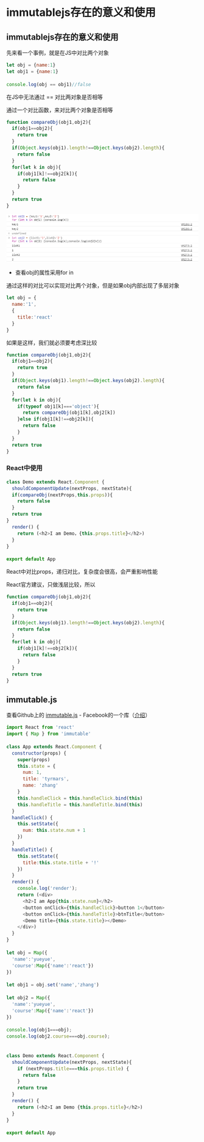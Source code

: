 # immutablejs存在的意义和使用

## immutablejs存在的意义和使用

先来看一个事例，就是在JS中对比两个对象

```javascript
let obj = {name:1}
let obj1 = {name:1}

console.log(obj == obj1)//false
```

在JS中无法通过 == 对比两对象是否相等

通过一个对比函数，来对比两个对象是否相等

```javascript
function compareObj(obj1,obj2){
  if(obj1==obj2){
    return true
  }
  if(Object.keys(obj1).length!==Object.keys(obj2).length){
    return false
  }
  for(let k in obj){
    if(obj1[k]!==obj2[k]){
      return false
    }
  }
  return true
}
```

![](../../.gitbook/assets/obj1.png)

* 查看obj的属性采用for in

通过这样的对比可以实现对比两个对象，但是如果obj内部出现了多层对象

```javascript
let obj = {
  name:'1',
  {
    title:'react'
  }
}
```

如果是这样，我们就必须要考虑深比较

```javascript
function compareObj(obj1,obj2){
  if(obj1==obj2){
    return true
  }
  if(Object.keys(obj1).length!==Object.keys(obj2).length){
    return false
  }
  for(let k in obj){
    if(typeof obj1[k]==='object'){
      return compareObj(obj1[k],obj2[k])
    }else if(obj1[k]!==obj2[k]){
      return false
    }
  }
  return true
}
```

### React中使用

```javascript
class Demo extends React.Component { 
  shouldComponentUpdate(nextProps, nextState){
  if(compareObj(nextProps,this.props)){
    return false
  }
  return true
}
  render() {
    return (<h2>I am Demo，{this.props.title}</h2>)
  }
}

export default App
```

React中对比props，递归对比，复杂度会很高，会严重影响性能

React官方建议，只做浅层比较，所以

```javascript
function compareObj(obj1,obj2){
  if(obj1==obj2){
    return true
  }
  if(Object.keys(obj1).length!==Object.keys(obj2).length){
    return false
  }
  for(let k in obj){
    if(obj1[k]!==obj2[k]){
      return false
    }
  }
  return true
}
```

## immutable.js

查看Github上的 [immutable.js](https://github.com/facebook/immutable-js) - Facebook的一个库（[介绍](http://facebook.github.io/immutable-js/)）

```javascript
import React from 'react'
import { Map } from 'immutable'

class App extends React.Component {
  constructor(props) {
    super(props)
    this.state = {
      num: 1,
      title: 'tyrmars',
      name: 'zhang'
    }
    this.handleClick = this.handleClick.bind(this)
    this.handleTitle = this.handleTitle.bind(this)
  }
  handleClick() {
    this.setState({
      num: this.state.num + 1
    })
  }
  handleTitle() {
    this.setState({
      title:this.state.title + '!'
    })
  }
  render() {
    console.log('render');
    return (<div>
      <h2>I am App{this.state.num}</h2>
      <button onClick={this.handleClick}>button 1</button>
      <button onClick={this.handleTitle}>btnTitle</button>
      <Demo title={this.state.title}></Demo>
    </div>)
  }
}

let obj = Map({
  'name':'yueyue',
  'course':Map({'name':'react'})
})

let obj1 = obj.set('name','zhang')

let obj2 = Map({
  'name':'yueyue',
  'course':Map({'name':'react'})
})

console.log(obj1===obj);
console.log(obj2.course===obj.course);


class Demo extends React.Component {
  shouldComponentUpdate(nextProps, nextState){
    if (nextProps.title===this.props.title) {
      return false
    }
    return true
  }
  render() {
    return (<h2>I am Demo {this.props.title}</h2>)
  }
}

export default App
```

